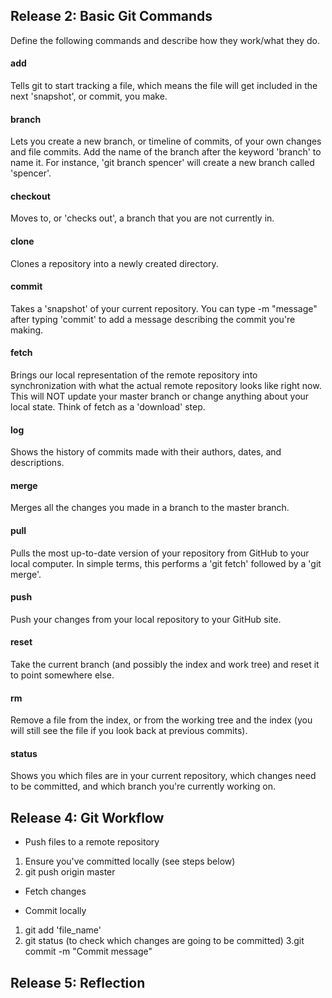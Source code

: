 ## Release 2: Basic Git Commands
Define the following commands and describe how they work/what they do.  


#### add
Tells git to start tracking a file, which means the file will get included in the next 'snapshot', or commit, you make.

#### branch
Lets you create a new branch, or timeline of commits, of your own changes and file commits. Add the name of the branch after the keyword 'branch' to name it. For instance, 'git branch spencer' will create a new branch called 'spencer'.

#### checkout
Moves to, or 'checks out', a branch that you are not currently in.

#### clone
Clones a repository into a newly created directory.

#### commit
Takes a 'snapshot' of your current repository. You can type -m "message" after typing 'commit' to add a message describing the commit you're making.

#### fetch
Brings our local representation of the remote repository into synchronization with what the actual remote repository looks like right now. This will NOT update your master branch or change anything about your local state. Think of fetch as a 'download' step.

#### log
Shows the history of commits made with their authors, dates, and descriptions.

#### merge
Merges all the changes you made in a branch to the master branch.

#### pull
Pulls the most up-to-date version of your repository from GitHub to your local computer. In simple terms, this performs a 'git fetch' followed by a 'git merge'.

#### push
Push your changes from your local repository to your GitHub site.

#### reset
Take the current branch (and possibly the index and work tree) and reset it to point somewhere else.

#### rm
Remove a file from the index, or from the working tree and the index (you will still see the file if you look back at previous commits).

#### status
Shows you which files are in your current repository, which changes need to be committed, and which branch you're currently working on.

## Release 4: Git Workflow

- Push files to a remote repository
1. Ensure you've committed locally (see steps below)
2. git push origin master

- Fetch changes

- Commit locally
1. git add 'file_name'
2. git status (to check which changes are going to be committed)
3.git commit -m "Commit message"

## Release 5: Reflection